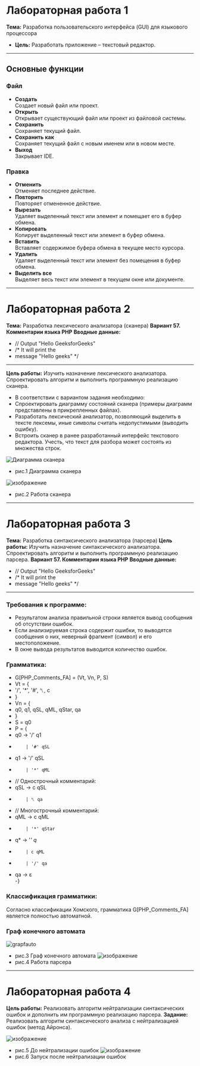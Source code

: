 # Лабораторная работа 1  
**Тема:** Разработка пользовательского интерфейса (GUI) для языкового процессора  
- **Цель:** Разработать приложение – текстовый редактор.
---


## Основные функции  

### Файл  
- **Создать**  
  Создает новый файл или проект.  
- **Открыть**  
  Открывает существующий файл или проект из файловой системы.  
- **Сохранить**  
  Сохраняет текущий файл.  
- **Сохранить как**  
  Сохраняет текущий файл с новым именем или в новом месте.  
- **Выход**  
  Закрывает IDE.  

### Правка  
- **Отменить**  
  Отменяет последнее действие.  
- **Повторить**  
  Повторяет отмененное действие.  
- **Вырезать**  
  Удаляет выделенный текст или элемент и помещает его в буфер обмена.  
- **Копировать**  
  Копирует выделенный текст или элемент в буфер обмена.  
- **Вставить**  
  Вставляет содержимое буфера обмена в текущее место курсора.  
- **Удалить**  
  Удаляет выделенный текст или элемент без помещения в буфер обмена.  
- **Выделить все**  
  Выделяет весь текст или элемент в текущем окне или документе.  

---

# Лабораторная работа 2  
**Тема:** Разработка лексического анализатора (сканера)
 **Вариант 57. Комментарии языка PHP**
 **Вводные данные:**
 - // Output "Hello GeeksforGeeks" 
 - /* It will print the 
 - message   "Hello geeks" */
---
 **Цель работы:** Изучить назначение лексического анализатора. Спроектировать алгоритм и выполнить программную реализацию сканера.
- В соответствии с вариантом задания необходимо:
- Спроектировать диаграмму состояний сканера (примеры диаграмм представлены в прикрепленных файлах).
- Разработать лексический анализатор, позволяющий выделить в тексте лексемы, иные символы считать недопустимыми (выводить ошибку).
- Встроить сканер в ранее разработанный интерфейс текстового редактора. Учесть, что текст для разбора может состоять из множества строк.
  
![Диаграмма сканера](https://github.com/user-attachments/assets/bc1ba0cb-119b-4fdd-af31-1c66ea73df20)
- рис.1 Диаграмма сканера

![изображение](https://github.com/user-attachments/assets/4998e098-1d80-4233-8dfd-f18ae1e1d808)
- рис.2 Работа сканера

---

# Лабораторная работа 3
**Тема:** Разработка синтаксического анализатора (парсера)
**Цель работы:** Изучить назначение синтаксического анализатора. Спроектировать алгоритм и выполнить программную реализацию парсера.
**Вариант 57. Комментарии языка PHP**
 **Вводные данные:**
 - // Output "Hello GeeksforGeeks" 
 - /* It will print the 
 - message   "Hello geeks" */
---
### Требования к программе:
-    Результатом анализа правильной строки является вывод сообщения об отсутствии ошибок.
-    Если анализируемая строка содержит ошибки, то выводятся сообщения о них, неверный фрагмент (символ) и его местоположение.
-    В окне вывода результатов выводится количество ошибок.
### **Грамматика:**
- G[PHP_Comments_FA] = (Vt, Vn, P, S)
- Vt = {
-  '/', '*', '#', ␤, c                                 
- }
- Vn = {
-  q0, q1, qSL, qML, qStar, qa
- }
- S = q0
- P = {
-  q0     → '/' q1
-         | '#' qSL          
-  q1     → '/' qSL          
-         | '*' qML          
-  // Однострочный комментарий:
-  qSL    → c qSL            
-         | ␤ qa             
-  // Многострочный комментарий:
-  qML    → c qML            
-         | '*' qStar        
-  q*  → '*' q*      
-         | c qML            
-         | '/' qa           
-  qa     → ε                
-}

### **Классификация грамматики:**
 Согласно классификации Хомского, грамматика G[PHP_Comments_FA] является полностью автоматной.
### **Граф конечного автомата**
![grapfauto](https://github.com/user-attachments/assets/a0558e6f-90e5-4f9b-9a92-8ca49bc40f79)
- рис.3 Граф конечного автомата
![изображение](https://github.com/user-attachments/assets/d561e486-8e3d-4ad0-a898-0be86602f425)
- рис.4 Работа парсера

---

# Лабораторная работа 4

**Цель работы:** Реализовать алгоритм нейтрализации синтаксических ошибок и дополнить им программную реализацию парсера.
**Задание:** Реализовать алгоритм синтаксического анализа с нейтрализацией ошибок (метод Айронса). 

![изображение](https://github.com/user-attachments/assets/b87ad6e4-1e59-4d1a-b46d-eb85076846e6)
- рис.5 До нейтрализации ошибок
![изображение](https://github.com/user-attachments/assets/90b8f121-417c-47bd-98bc-1bd7d01ec8e6)
- рис.6 Запуск после нейтрализации ошибок
